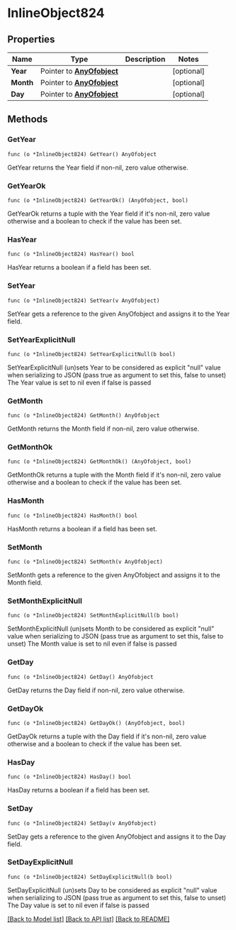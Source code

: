 # InlineObject824

## Properties

Name | Type | Description | Notes
------------ | ------------- | ------------- | -------------
**Year** | Pointer to [**AnyOfobject**](anyOf&lt;object&gt;.md) |  | [optional] 
**Month** | Pointer to [**AnyOfobject**](anyOf&lt;object&gt;.md) |  | [optional] 
**Day** | Pointer to [**AnyOfobject**](anyOf&lt;object&gt;.md) |  | [optional] 

## Methods

### GetYear

`func (o *InlineObject824) GetYear() AnyOfobject`

GetYear returns the Year field if non-nil, zero value otherwise.

### GetYearOk

`func (o *InlineObject824) GetYearOk() (AnyOfobject, bool)`

GetYearOk returns a tuple with the Year field if it's non-nil, zero value otherwise
and a boolean to check if the value has been set.

### HasYear

`func (o *InlineObject824) HasYear() bool`

HasYear returns a boolean if a field has been set.

### SetYear

`func (o *InlineObject824) SetYear(v AnyOfobject)`

SetYear gets a reference to the given AnyOfobject and assigns it to the Year field.

### SetYearExplicitNull

`func (o *InlineObject824) SetYearExplicitNull(b bool)`

SetYearExplicitNull (un)sets Year to be considered as explicit "null" value
when serializing to JSON (pass true as argument to set this, false to unset)
The Year value is set to nil even if false is passed
### GetMonth

`func (o *InlineObject824) GetMonth() AnyOfobject`

GetMonth returns the Month field if non-nil, zero value otherwise.

### GetMonthOk

`func (o *InlineObject824) GetMonthOk() (AnyOfobject, bool)`

GetMonthOk returns a tuple with the Month field if it's non-nil, zero value otherwise
and a boolean to check if the value has been set.

### HasMonth

`func (o *InlineObject824) HasMonth() bool`

HasMonth returns a boolean if a field has been set.

### SetMonth

`func (o *InlineObject824) SetMonth(v AnyOfobject)`

SetMonth gets a reference to the given AnyOfobject and assigns it to the Month field.

### SetMonthExplicitNull

`func (o *InlineObject824) SetMonthExplicitNull(b bool)`

SetMonthExplicitNull (un)sets Month to be considered as explicit "null" value
when serializing to JSON (pass true as argument to set this, false to unset)
The Month value is set to nil even if false is passed
### GetDay

`func (o *InlineObject824) GetDay() AnyOfobject`

GetDay returns the Day field if non-nil, zero value otherwise.

### GetDayOk

`func (o *InlineObject824) GetDayOk() (AnyOfobject, bool)`

GetDayOk returns a tuple with the Day field if it's non-nil, zero value otherwise
and a boolean to check if the value has been set.

### HasDay

`func (o *InlineObject824) HasDay() bool`

HasDay returns a boolean if a field has been set.

### SetDay

`func (o *InlineObject824) SetDay(v AnyOfobject)`

SetDay gets a reference to the given AnyOfobject and assigns it to the Day field.

### SetDayExplicitNull

`func (o *InlineObject824) SetDayExplicitNull(b bool)`

SetDayExplicitNull (un)sets Day to be considered as explicit "null" value
when serializing to JSON (pass true as argument to set this, false to unset)
The Day value is set to nil even if false is passed

[[Back to Model list]](../README.md#documentation-for-models) [[Back to API list]](../README.md#documentation-for-api-endpoints) [[Back to README]](../README.md)


